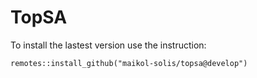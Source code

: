 # TopSA

To install the lastest version use the instruction:

```
remotes::install_github("maikol-solis/topsa@develop")
```
